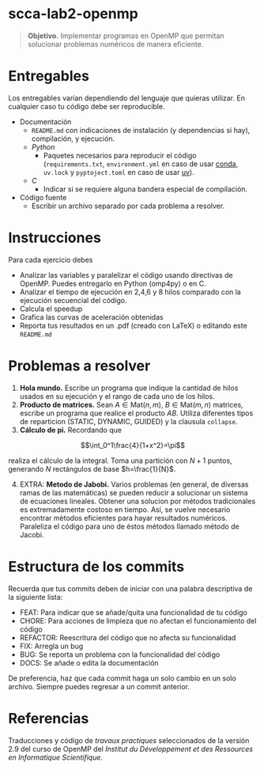 # scca-lab2-openmp

> **Objetivo.** Implementar programas en OpenMP que permitan solucionar problemas numéricos de manera eficiente.

# Entregables

Los entregables varían dependiendo del lenguaje que quieras utilizar. En cualquier caso tu código debe ser reproducible.

- Documentación
    - `README.md` con indicaciones de instalación (y dependencias si hay), compilación, y ejecución.
    - _Python_ 
        - Paquetes necesarios para reproducir el código (`requirements.txt`, `environment.yml` en caso de usar [conda](https://docs.conda.io/projects/conda/en/latest/user-guide/getting-started.html), `uv.lock` y `pyptoject.toml` en caso de usar [uv](https://docs.astral.sh/uv/getting-started/installation/)).
    - _C_
        - Indicar si se requiere alguna bandera especial de compilación.
- Código fuente
    - Escribir un archivo separado por cada problema a resolver.

# Instrucciones

Para cada ejercicio debes

- Analizar las variables y paralelizar el código usando directivas de OpenMP. Puedes entregarlo en Python (omp4py) o en C.
- Analizar el tiempo de ejecución en 2,4,6 y 8 hilos comparado con la ejecución secuencial del código.
- Calcula el speedup
- Grafica las curvas de aceleración obtenidas
- Reporta tus resultados en un .pdf (creado con LaTeX) o editando este `README.md`

# Problemas a resolver

1. **Hola mundo.** Escribe un programa que indique la cantidad de hilos usados en su ejecución y el rango de cada uno de los hilos.
2. **Producto de matrices.** Sean $A\in\textrm{Mat}(n,m)$, $B\in\textrm{Mat}(m,n)$ matrices, escribe un programa que realice el producto $AB$. Utiliza diferentes tipos de reparticion (STATIC, DYNAMIC, GUIDED) y la clausula `collapse`.
3. **Cálculo de pi.** Recordando que 

$$\int_0^1\frac{4}{1+x^2}=\pi$$

realiza el cálculo de la integral. Toma una partición con $N+1$ puntos, generando $N$ rectángulos de base $h=\frac{1}{N}$.

4. EXTRA: **Metodo de Jabobi.** Varios problemas (en general, de diversas ramas de las matemáticas) se pueden reducir a solucionar un sistema de ecuaciones lineales. Obtener una solucion por métodos tradicionales es extremadamente costoso en tiempo. Así, se vuelve necesario encontrar mètodos eficientes para hayar resultados numéricos. Paraleliza el código para uno de éstos métodos llamado método de Jacobi.

# Estructura de los commits

Recuerda que tus commits deben de iniciar con una palabra descriptiva de la siguiente lista:

- FEAT: Para indicar que se añade/quita una funcionalidad de tu código
- CHORE: Para acciones de limpieza que no afectan el funcionamiento del código
- REFACTOR: Reescritura del código que no afecta su funcionalidad
- FIX: Arregla un bug
- BUG: Se reporta un problema con la funcionalidad del código
- DOCS: Se añade o edita la documentación

De preferencia, haz que cada commit haga un solo cambio en un solo archivo. Siempre puedes regresar a un commit anterior.


# Referencias

Traducciones y código de _travaux practiques_ seleccionados de la versión 2.9 del curso de OpenMP del _Institut du Développement et des Ressources en Informatique Scientifique_.
